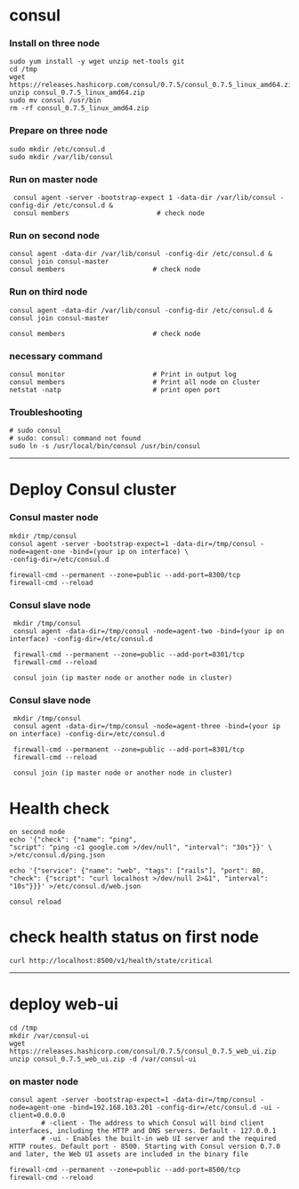 # consul
### Install on three node
    sudo yum install -y wget unzip net-tools git
    cd /tmp
    wget https://releases.hashicorp.com/consul/0.7.5/consul_0.7.5_linux_amd64.zip
    unzip consul_0.7.5_linux_amd64.zip
    sudo mv consul /usr/bin
    rm -rf consul_0.7.5_linux_amd64.zip

### Prepare on three node
    sudo mkdir /etc/consul.d
    sudo mkdir /var/lib/consul

### Run on master node
     consul agent -server -bootstrap-expect 1 -data-dir /var/lib/consul -config-dir /etc/consul.d &
     consul members                      # check node 


### Run on second node
    consul agent -data-dir /var/lib/consul -config-dir /etc/consul.d &
    consul join consul-master
    consul members                      # check node 


### Run on third node
    consul agent -data-dir /var/lib/consul -config-dir /etc/consul.d &
    consul join consul-master

    consul members                      # check node 





### necessary command
    consul monitor                      # Print in output log
    consul members                      # Print all node on cluster
    netstat -natp                       # print open port




### Troubleshooting
    # sudo consul
    # sudo: consul: command not found
    sudo ln -s /usr/local/bin/consul /usr/bin/consul

____________________________________

# Deploy Consul cluster
### Consul master node
    mkdir /tmp/consul
    consul agent -server -bootstrap-expect=1 -data-dir=/tmp/consul -node=agent-one -bind=(your ip on interface) \
    -config-dir=/etc/consul.d

    firewall-cmd --permanent --zone=public --add-port=8300/tcp
    firewall-cmd --reload



### Consul slave node
     mkdir /tmp/consul
     consul agent -data-dir=/tmp/consul -node=agent-two -bind=(your ip on interface) -config-dir=/etc/consul.d

     firewall-cmd --permanent --zone=public --add-port=8301/tcp
     firewall-cmd --reload

     consul join (ip master node or another node in cluster)

### Consul slave node
     mkdir /tmp/consul
     consul agent -data-dir=/tmp/consul -node=agent-three -bind=(your ip on interface) -config-dir=/etc/consul.d

     firewall-cmd --permanent --zone=public --add-port=8301/tcp
     firewall-cmd --reload

     consul join (ip master node or another node in cluster)



# Health check
    on second node
    echo '{"check": {"name": "ping",
    "script": "ping -c1 google.com >/dev/null", "interval": "30s"}}' \
    >/etc/consul.d/ping.json

    echo '{"service": {"name": "web", "tags": ["rails"], "port": 80,
    "check": {"script": "curl localhost >/dev/null 2>&1", "interval": "10s"}}}' >/etc/consul.d/web.json

    consul reload

# check health status on first node
    curl http://localhost:8500/v1/health/state/critical






__________________________________
# deploy web-ui
    cd /tmp
    mkdir /var/consul-ui
    wget https://releases.hashicorp.com/consul/0.7.5/consul_0.7.5_web_ui.zip
    unzip consul_0.7.5_web_ui.zip -d /var/consul-ui

### on master node
    consul agent -server -bootstrap-expect=1 -data-dir=/tmp/consul -node=agent-one -bind=192.168.103.201 -config-dir=/etc/consul.d -ui -client=0.0.0.0
            # -client - The address to which Consul will bind client interfaces, including the HTTP and DNS servers. Default - 127.0.0.1
            # -ui - Enables the built-in web UI server and the required HTTP routes. Default port - 8500. Starting with Consul version 0.7.0 and later, the Web UI assets are included in the binary file

    firewall-cmd --permanent --zone=public --add-port=8500/tcp
    firewall-cmd --reload

    
